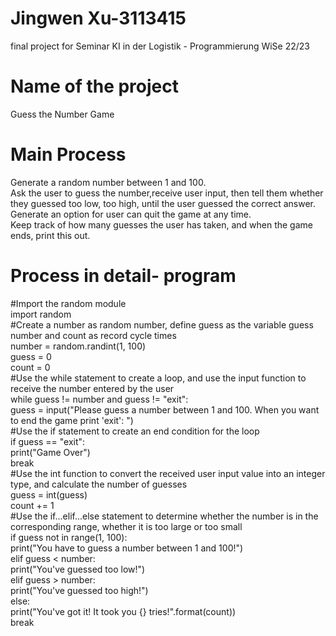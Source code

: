 # Jingwen Xu-3113415  
final project for Seminar KI in der Logistik - Programmierung WiSe 22/23  
# Name of the project  
  Guess the Number Game  
# Main Process  
  Generate a random number between 1 and 100.   
  Ask the user to guess the number,receive user input, then tell them whether they guessed too low, too high, until the user guessed the correct answer.  
  Generate an option for user can quit the game at any time.  
  Keep track of how many guesses the user has taken, and when the game ends, print this out.  
# Process in detail- program
  #Import the random module  
    import random  
  #Create a number as random number, define guess as the variable guess number and count as record cycle times  
    number = random.randint(1, 100)  
    guess = 0  
    count = 0  
   #Use the while statement to create a loop, and use the input function to receive the number entered by the user  
    while guess != number and guess != "exit":  
    guess = input("Please guess a number between 1 and 100. When you want to end the game print 'exit': ")  
   #Use the if statement to create an end condition for the loop  
    if guess == "exit":  
        print("Game Over")  
        break  
    #Use the int function to convert the received user input value into an integer type, and calculate the number of guesses  
    guess = int(guess)  
    count += 1  
    #Use the if...elif...else statement to determine whether the number is in the corresponding range, whether it is too large or too small  
    if guess not in range(1, 100):  
        print("You have to guess a number between 1 and 100!")  
    elif guess < number:  
        print("You've guessed too low!")  
    elif guess > number:  
        print("You've guessed too high!")  
    else:  
        print("You've got it! It took you {} tries!".format(count))  
        break  
